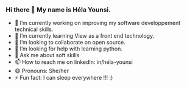 ### Hi there 👋 My name is Héla Younsi. 

- 🔭 I’m currently working on improving my software developpement technical skills.
- 🌱 I’m currently learning View as a front end technology.
- 👯 I’m looking to collaborate on open source.
- 🤔 I’m looking for help with learning python.
- 💬 Ask me about soft skills 
- 📫 How to reach me on linkedIn: in/héla-younsi
- 😄 Pronouns: She/her
- ⚡ Fun fact: I can sleep everywhere !!! :)

